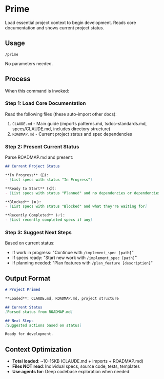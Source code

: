 # Prime

Load essential project context to begin development. Reads core documentation and shows current project status.

## Usage

```
/prime
```

No parameters needed.

## Process

When this command is invoked:

### Step 1: Load Core Documentation

Read the following files (these auto-import other docs):
1. `CLAUDE.md` - Main guide (imports patterns.md, tsdoc-standards.md, specs/CLAUDE.md, includes directory structure)
2. `ROADMAP.md` - Current project status and spec dependencies

### Step 2: Present Current Status

Parse ROADMAP.md and present:

```markdown
## Current Project Status

**In Progress** (🚧):
- [List specs with status "In Progress"]

**Ready to Start** (📋):
- [List specs with status "Planned" and no dependencies or dependencies complete]

**Blocked** (⏸️):
- [List specs with status "Blocked" and what they're waiting for]

**Recently Completed** (✅):
- [List recently completed specs if any]
```

### Step 3: Suggest Next Steps

Based on current status:
- If work in progress: "Continue with `/implement_spec [path]`"
- If specs ready: "Start new work with `/implement_spec [path]`"
- If planning needed: "Plan features with `/plan_feature [description]`"

## Output Format

```markdown
# Project Primed

**Loaded**: CLAUDE.md, ROADMAP.md, project structure

## Current Status
[Parsed status from ROADMAP.md]

## Next Steps
[Suggested actions based on status]

Ready for development.
```

## Context Optimization

- **Total loaded**: ~10-15KB (CLAUDE.md + imports + ROADMAP.md)
- **Files NOT read**: Individual specs, source code, tests, templates
- **Use agents for**: Deep codebase exploration when needed
